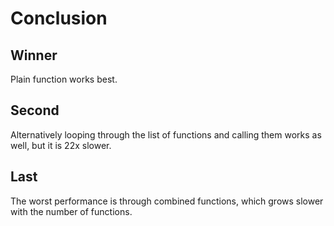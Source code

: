 # Conclusion


## Winner

Plain function works best.


## Second

Alternatively looping through the list of functions and calling them works as well, but it is 22x slower.


## Last

The worst performance is through combined functions, which grows slower with the number of functions.
